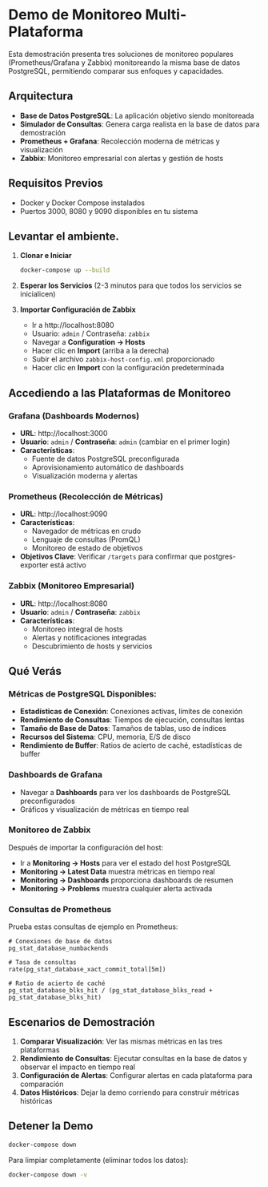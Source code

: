 # Demo de Monitoreo Multi-Plataforma

Esta demostración presenta tres soluciones de monitoreo populares (Prometheus/Grafana y Zabbix) monitoreando la misma base de datos PostgreSQL, permitiendo comparar sus enfoques y capacidades.

## Arquitectura

- **Base de Datos PostgreSQL**: La aplicación objetivo siendo monitoreada
- **Simulador de Consultas**: Genera carga realista en la base de datos para demostración
- **Prometheus + Grafana**: Recolección moderna de métricas y visualización
- **Zabbix**: Monitoreo empresarial con alertas y gestión de hosts

## Requisitos Previos

- Docker y Docker Compose instalados
- Puertos 3000, 8080 y 9090 disponibles en tu sistema

## Levantar el ambiente.

1. **Clonar e Iniciar**

   ```bash
   docker-compose up --build
   ```

2. **Esperar los Servicios** (2-3 minutos para que todos los servicios se inicialicen)

3. **Importar Configuración de Zabbix**
   - Ir a http://localhost:8080
   - Usuario: `admin` / Contraseña: `zabbix`
   - Navegar a **Configuration → Hosts**
   - Hacer clic en **Import** (arriba a la derecha)
   - Subir el archivo `zabbix-host-config.xml` proporcionado
   - Hacer clic en **Import** con la configuración predeterminada

## Accediendo a las Plataformas de Monitoreo

### Grafana (Dashboards Modernos)

- **URL**: http://localhost:3000
- **Usuario**: `admin` / **Contraseña**: `admin` (cambiar en el primer login)
- **Características**:
  - Fuente de datos PostgreSQL preconfigurada
  - Aprovisionamiento automático de dashboards
  - Visualización moderna y alertas

### Prometheus (Recolección de Métricas)

- **URL**: http://localhost:9090
- **Características**:
  - Navegador de métricas en crudo
  - Lenguaje de consultas (PromQL)
  - Monitoreo de estado de objetivos
- **Objetivos Clave**: Verificar `/targets` para confirmar que postgres-exporter está activo

### Zabbix (Monitoreo Empresarial)

- **URL**: http://localhost:8080
- **Usuario**: `admin` / **Contraseña**: `zabbix`
- **Características**:
  - Monitoreo integral de hosts
  - Alertas y notificaciones integradas
  - Descubrimiento de hosts y servicios

## Qué Verás

### Métricas de PostgreSQL Disponibles:

- **Estadísticas de Conexión**: Conexiones activas, límites de conexión
- **Rendimiento de Consultas**: Tiempos de ejecución, consultas lentas
- **Tamaño de Base de Datos**: Tamaños de tablas, uso de índices
- **Recursos del Sistema**: CPU, memoria, E/S de disco
- **Rendimiento de Buffer**: Ratios de acierto de caché, estadísticas de buffer

### Dashboards de Grafana

- Navegar a **Dashboards** para ver los dashboards de PostgreSQL preconfigurados
- Gráficos y visualización de métricas en tiempo real

### Monitoreo de Zabbix

Después de importar la configuración del host:

- Ir a **Monitoring → Hosts** para ver el estado del host PostgreSQL
- **Monitoring → Latest Data** muestra métricas en tiempo real
- **Monitoring → Dashboards** proporciona dashboards de resumen
- **Monitoring → Problems** muestra cualquier alerta activada

### Consultas de Prometheus

Prueba estas consultas de ejemplo en Prometheus:

```promql
# Conexiones de base de datos
pg_stat_database_numbackends

# Tasa de consultas
rate(pg_stat_database_xact_commit_total[5m])

# Ratio de acierto de caché
pg_stat_database_blks_hit / (pg_stat_database_blks_read + pg_stat_database_blks_hit)
```

## Escenarios de Demostración

1. **Comparar Visualización**: Ver las mismas métricas en las tres plataformas
2. **Rendimiento de Consultas**: Ejecutar consultas en la base de datos y observar el impacto en tiempo real
3. **Configuración de Alertas**: Configurar alertas en cada plataforma para comparación
4. **Datos Históricos**: Dejar la demo corriendo para construir métricas históricas

## Detener la Demo

```bash
docker-compose down
```

Para limpiar completamente (eliminar todos los datos):

```bash
docker-compose down -v
```

